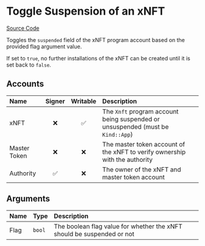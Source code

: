 # Toggle Suspension of an xNFT

[Source Code](https://github.com/coral-xyz/xnft/blob/master/programs/xnft/src/instructions/set_suspended.rs)

Toggles the `suspended` field of the xNFT program account based on the provided flag argument value.

If set to `true`, no further installations of the xNFT can be created until it is set back to `false`.

## Accounts

| Name         | Signer | Writable | Description                                                                     |
| :----------- | :----: | :------: | :------------------------------------------------------------------------------ |
| xNFT         |   ❌   |    ✅    | The `Xnft` program account being suspended or unsuspended (must be `Kind::App`) |
| Master Token |   ❌   |    ❌    | The master token account of the xNFT to verify ownership with the authority     |
| Authority    |   ✅   |    ❌    | The owner of the xNFT and master token account                                  |

## Arguments

| Name | Type   | Description                                                            |
| :--- | :----- | :--------------------------------------------------------------------- |
| Flag | `bool` | The boolean flag value for whether the xNFT should be suspended or not |
